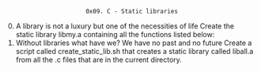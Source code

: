                            0x09. C - Static libraries
 0. A library is not a luxury but one of the necessities of life
 	Create the static library libmy.a containing all the functions listed below:
 1. Without libraries what have we? We have no past and no future
 	Create a script called create_static_lib.sh that creates a static library
	called liball.a from all the .c files that are in the current directory.

